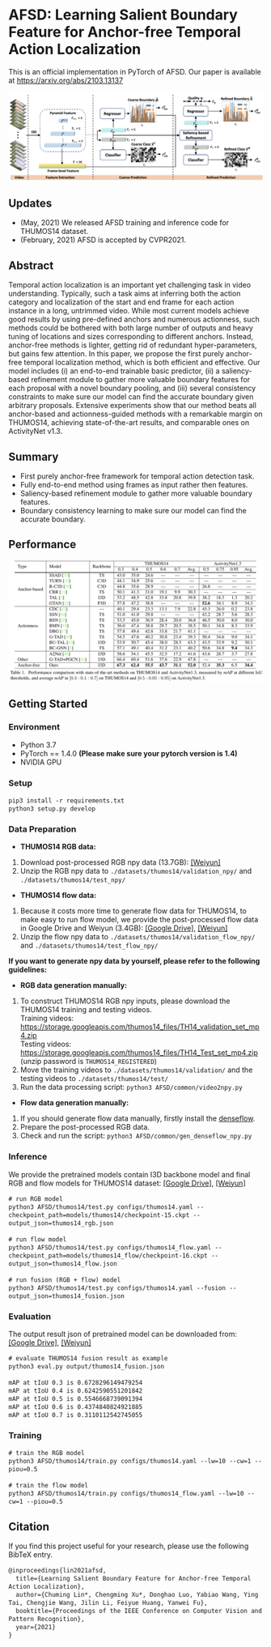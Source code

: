 # AFSD: Learning Salient Boundary Feature for Anchor-free Temporal Action Localization
This is an official implementation in PyTorch of AFSD. Our paper is available at https://arxiv.org/abs/2103.13137


![](figures/framework.png)

## Updates
- (May, 2021) We released AFSD training and inference code for THUMOS14 dataset.
- (February, 2021) AFSD is accepted by CVPR2021.

## Abstract
Temporal action localization is an important yet challenging task in video understanding. Typically, such a task aims at inferring both the action category and localization of the start and end frame for each action instance in a long, untrimmed video.
While most current models achieve good results by using pre-defined anchors and numerous actionness, such methods could be bothered with both large number of outputs and heavy tuning of locations and sizes corresponding to different anchors. Instead, anchor-free methods is lighter, getting rid of redundant hyper-parameters, but gains few attention. In this paper, we propose the first purely anchor-free temporal localization method, which is both efficient and effective. Our model includes (i) an end-to-end trainable basic predictor, 
(ii) a saliency-based refinement module to gather more valuable boundary features for each proposal with a novel boundary pooling, and (iii) several consistency constraints to make sure our model can find the accurate boundary given arbitrary proposals. Extensive experiments show that our method beats all anchor-based and actionness-guided methods with a remarkable margin on THUMOS14, achieving state-of-the-art results, and comparable ones on ActivityNet v1.3.

## Summary
- First purely anchor-free framework for temporal action detection task.
- Fully end-to-end method using frames as input rather then features.
- Saliency-based refinement module to gather more valuable boundary features.
- Boundary consistency learning to make sure our model can find the accurate boundary.

## Performance
![](figures/performance.png)

## Getting Started

### Environment
- Python 3.7
- PyTorch == 1.4.0 **(Please make sure your pytorch version is 1.4)**
- NVIDIA GPU

### Setup
```shell script
pip3 install -r requirements.txt
python3 setup.py develop
```
### Data Preparation
- **THUMOS14 RGB data:**
1. Download post-processed RGB npy data (13.7GB): [\[Weiyun\]](https://share.weiyun.com/bP62lmHj)
2. Unzip the RGB npy data to `./datasets/thumos14/validation_npy/` and `./datasets/thumos14/test_npy/`

- **THUMOS14 flow data:**
1. Because it costs more time to generate flow data for THUMOS14, to make easy to run flow model, we provide the post-processed flow data in Google Drive and Weiyun (3.4GB):
[\[Google Drive\]](https://drive.google.com/file/d/1e-6JX-7nbqKizQLHsi7N_gqtxJ0_FLXV/view?usp=sharing),
[\[Weiyun\]](https://share.weiyun.com/uHtRwrMb)  
2. Unzip the flow npy data to `./datasets/thumos14/validation_flow_npy/` and `./datasets/thumos14/test_flow_npy/`


**If you want to generate npy data by yourself, please refer to the following guidelines:**

- **RGB data generation manually:**
1. To construct THUMOS14 RGB npy inputs, please download the THUMOS14 training and testing videos.  
Training videos: https://storage.googleapis.com/thumos14_files/TH14_validation_set_mp4.zip  
Testing videos: https://storage.googleapis.com/thumos14_files/TH14_Test_set_mp4.zip  
(unzip password is `THUMOS14_REGISTERED`)  
2. Move the training videos to `./datasets/thumos14/validation/` and the testing videos to `./datasets/thumos14/test/`
3. Run the data processing script: `python3 AFSD/common/video2npy.py`

- **Flow data generation manually:**
1. If you should generate flow data manually, firstly install the [denseflow](https://github.com/open-mmlab/denseflow).
2. Prepare the post-processed RGB data.
3. Check and run the script: `python3 AFSD/common/gen_denseflow_npy.py`

### Inference
We provide the pretrained models contain I3D backbone model and final RGB and flow models for THUMOS14 dataset:
[\[Google Drive\]](https://drive.google.com/drive/folders/1IG51-hMHVsmYpRb_53C85ISkpiAHfeVg?usp=sharing),
[\[Weiyun\]](https://share.weiyun.com/ImV5WYil)
```shell script
# run RGB model
python3 AFSD/thumos14/test.py configs/thumos14.yaml --checkpoint_path=models/thumos14/checkpoint-15.ckpt --output_json=thumos14_rgb.json

# run flow model
python3 AFSD/thumos14/test.py configs/thumos14_flow.yaml --checkpoint_path=models/thumos14_flow/checkpoint-16.ckpt --output_json=thumos14_flow.json

# run fusion (RGB + flow) model
python3 AFSD/thumos14/test.py configs/thumos14.yaml --fusion --output_json=thumos14_fusion.json
```

### Evaluation
The output result json of pretrained model can be downloaded from: [\[Google Drive\]](https://drive.google.com/drive/folders/10VCWQi1uXNNpDKNaTVnn7vSD9YVAp8ut?usp=sharing),
[\[Weiyun\]](https://share.weiyun.com/R7RXuFFW)
```shell script
# evaluate THUMOS14 fusion result as example
python3 eval.py output/thumos14_fusion.json

mAP at tIoU 0.3 is 0.6728296149479254
mAP at tIoU 0.4 is 0.6242590551201842
mAP at tIoU 0.5 is 0.5546668739091394
mAP at tIoU 0.6 is 0.4374840824921885
mAP at tIoU 0.7 is 0.3110112542745055
```

### Training
```shell script
# train the RGB model
python3 AFSD/thumos14/train.py configs/thumos14.yaml --lw=10 --cw=1 --piou=0.5

# train the flow model
python3 AFSD/thumos14/train.py configs/thumos14_flow.yaml --lw=10 --cw=1 --piou=0.5
```
### 

## Citation
If you find this project useful for your research, please use the following BibTeX entry.
```
@inproceedings{lin2021afsd,
  title={Learning Salient Boundary Feature for Anchor-free Temporal Action Localization},
  author={Chuming Lin*, Chengming Xu*, Donghao Luo, Yabiao Wang, Ying Tai, Chengjie Wang, Jilin Li, Feiyue Huang, Yanwei Fu},
  booktitle={Proceedings of the IEEE Conference on Computer Vision and Pattern Recognition},
  year={2021}
}
```

